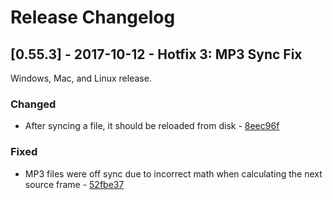 # Release Changelog


## [0.55.3] - 2017-10-12 - Hotfix 3: MP3 Sync Fix

Windows, Mac, and Linux release.

### Changed
- After syncing a file, it should be reloaded from disk - [8eec96f](../../commit/8eec96f5bc107c11aa57ff81c88989fb266bafc8)
### Fixed
- MP3 files were off sync due to incorrect math when calculating the next source frame - [52fbe37](../../commit/52fbe3752d493902e8d9ef0e35676a559a3c337c)
